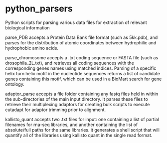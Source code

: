 # python_parsers
Python scripts for parsing various data files for extraction of relevant biological information

parse_PDB accepts a Protein Data Bank file format (such as 5kk.pdb), and parses for the distribution of atomic coordinates between hydrophilic and hydrophobic amino acids. 

parse_chromosome accepts a .txt coding sequence or FASTA file (such as drosophila_2L.txt), and retrieves all coding sequences with the corresponding genes names using matched indices. Parsing of a specific helix turn helix motif in the nucleotide sequences returns a list of candidate genes containing this motif, which can be used in a BioMart search for gene ontology. 

adaptor_parse accepts a file folder containing any fastq files held in within the sub-directories of the main input directory. It parses these files to retrieve their multiplexing adaptors for creating bulk scripts to execute cutadapt for adaptor trimming prior to alignment. 

kallisto_quant accepts two .txt files for input: one containing a list of partial filenames for rna-seq libraries, and another containing the list of absolute/full paths for the same libraries. it generates a shell script that will quantify all of the libraries using kallisto quant in the single read format. 
